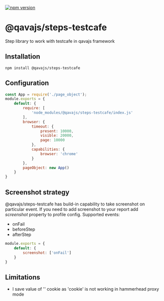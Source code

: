 [![npm version](https://badge.fury.io/js/@qavajs%2Fsteps-testcafe.svg)](https://badge.fury.io/js/@qavajs%2Fsteps-testcafe)

# @qavajs/steps-testcafe
Step library to work with testcafe in qavajs framework

## Installation

`npm install @qavajs/steps-testcafe`

## Configuration
```javascript
const App = require('./page_object');
module.exports = {
    default: {
        require: [
            'node_modules/@qavajs/steps-testcafe/index.js'
        ],
        browser: {
            timeout: {
                present: 10000,
                visible: 20000,
                page: 10000
            },
            capabilities: {
                browser: 'chrome'
            }
        },
        pageObject: new App()
    }
}
```

## Screenshot strategy
@qavajs/steps-testcafe has build-in capability to take screenshot on particular event. If you need to add 
screenshot to your report add _screenshot_ property to profile config.
Supported events:
- onFail
- beforeStep
- afterStep

```javascript
module.exports = {
    default: {
        screenshot: ['onFail']
    }
}
```

## Limitations
- I save value of '<cookieName>' cookie as 'cookie' is not working in hammerhead proxy mode

